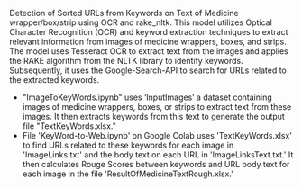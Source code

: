 Detection of Sorted URLs from Keywords on Text of Medicine wrapper/box/strip using OCR and rake_nltk.
This model utilizes Optical Character Recognition (OCR) and keyword extraction techniques to extract relevant information from images of medicine wrappers, boxes, and strips. The model uses Tesseract OCR to extract text from the images and applies the RAKE algorithm from the NLTK library to identify keywords. Subsequently, it uses the Google-Search-API to search for URLs related to the extracted keywords.
-	"ImageToKeyWords.ipynb" uses ‘InputImages’ a dataset containing images of medicine wrappers, boxes, or strips to extract text from these images. It then extracts keywords from this text to generate the output file "TextKeyWords.xlsx."
-	File 'KeyWord-to-Web.ipynb' on Google Colab uses 'TextKeyWords.xlsx' to find URLs related to these keywords for each image in 'ImageLinks.txt' and the body text on each URL in 'ImageLinksText.txt.' It then calculates Rouge Scores between keywords and URL body text for each image in the file 'ResultOfMedicineTextRough.xlsx.'
